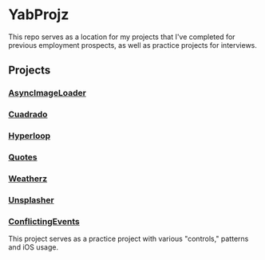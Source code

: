 # YabProjz

This repo serves as a location for my projects that I've completed for previous employment prospects, as well as practice projects for interviews.

## Projects

### [AsyncImageLoader](https://github.com/rbaumbach/YabProjz/tree/maestro/AsyncImageLoader)

### [Cuadrado](https://github.com/rbaumbach/YabProjz/tree/maestro/Cuadrado)

### [Hyperloop](https://github.com/rbaumbach/YabProjz/tree/maestro/Hyperloop)

### [Quotes](https://github.com/rbaumbach/YabProjz/tree/maestro/Quotes)

### [Weatherz](https://github.com/rbaumbach/YabProjz/tree/maestro/Weatherz)

### [Unsplasher](https://github.com/rbaumbach/YabProjz/tree/maestro/Unsplasher)

### [ConflictingEvents](https://github.com/rbaumbach/YabProjz/tree/maestro/ConflictingEvents)

This project serves as a practice project with various "controls," patterns and iOS usage.
